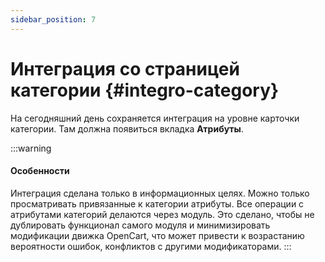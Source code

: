 ```yaml
---
sidebar_position: 7
---
```


# Интеграция со страницей категории {#integro-category}

На сегодняшний день сохраняется интеграция на уровне карточки категории. Там должна появиться вкладка **Атрибуты**.

:::warning
#### Особенности

Интеграция сделана только в информационных целях. Можно только просматривать привязанные к категории атрибуты. Все операции с атрибутами категорий делаются через модуль. Это сделано, чтобы не дублировать функционал самого модуля и минимизировать модификации движка OpenCart, что может привести к возрастанию вероятности ошибок, конфликтов с другими модификаторами.
:::

